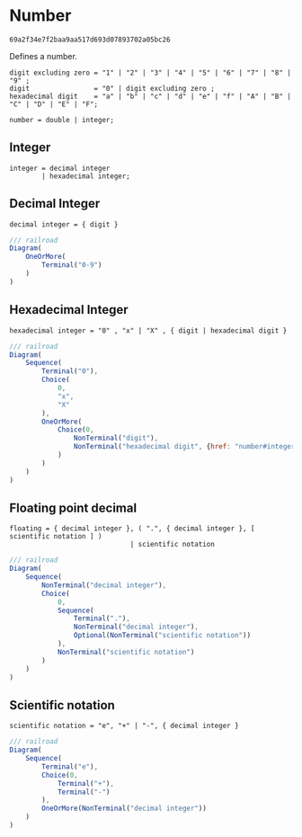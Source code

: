 # Number

```md-implemented
69a2f34e7f2baa9aa517d693d07893702a05bc26
```

Defines a number.

```ebnf
digit excluding zero = "1" | "2" | "3" | "4" | "5" | "6" | "7" | "8" | "9" ;
digit                = "0" | digit excluding zero ;
hexadecimal digit    = "a" | "b" | "c" | "d" | "e" | "f" | "A" | "B" | "C" | "D" | "E" | "F";

number = double | integer;
```

## Integer

```ebnf
integer = decimal integer
        | hexadecimal integer;
```

<div class="padded">

## Decimal Integer

```ebnf
decimal integer = { digit }
```

```js
/// railroad
Diagram(
    OneOrMore(
        Terminal("0-9")
    )
)
```

## Hexadecimal Integer

```ebnf
hexadecimal integer = "0" , "x" | "X" , { digit | hexadecimal digit }
```

```js
/// railroad
Diagram(
    Sequence(
        Terminal("0"),
        Choice(
            0,
            "x",
            "X"
        ),
        OneOrMore(
            Choice(0,
                NonTerminal("digit"),
                NonTerminal("hexadecimal digit", {href: "number#integer"})
            )
        )
    )
)
```

</div>

## Floating point decimal

```ebnf
floating = { decimal integer }, ( ".", { decimal integer }, [ scientific notation ] )
                              | scientific notation
```

```js
/// railroad
Diagram(
    Sequence(
        NonTerminal("decimal integer"),
        Choice(
            0,
            Sequence(
                Terminal("."),
                NonTerminal("decimal integer"),
                Optional(NonTerminal("scientific notation"))
            ),
            NonTerminal("scientific notation")
        )
    )
)
```

<div class="padded">

## Scientific notation

```ebnf
scientific notation = "e", "+" | "-", { decimal integer }
```

```js
/// railroad
Diagram(
    Sequence(
        Terminal("e"),
        Choice(0,
            Terminal("+"),
            Terminal("-")
        ),
        OneOrMore(NonTerminal("decimal integer"))
    )
)
```

</div>
